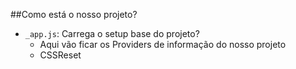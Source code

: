 ##Como está o nosso projeto?
- `_app.js`: Carrega o setup base do projeto?
    - Aqui vão ficar os Providers de informação do nosso projeto
    - CSSReset
